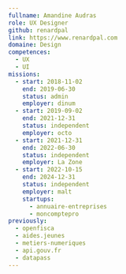 ```yaml
---
fullname: Amandine Audras
role: UX Designer
github: renardpal
link: https://www.renardpal.com
domaine: Design
competences:
  - UX
  - UI
missions:
  - start: 2018-11-02
    end: 2019-06-30
    status: admin
    employer: dinum
  - start: 2019-09-02
    end: 2021-12-31
    status: independent
    employer: octo
  - start: 2021-12-31
    end: 2022-06-30
    status: independent
    employer: La Zone
  - start: 2022-10-15
    end: 2024-12-31
    status: independent
    employer: malt
    startups:
      - annuaire-entreprises
      - moncomptepro
previously:
  - openfisca
  - aides.jeunes
  - metiers-numeriques
  - api.gouv.fr
  - datapass
---
```

